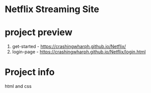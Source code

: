 # Netflix Streaming Site

# project preview 

1) get-started -  https://crashingwharph.github.io/Netflix/
2) login-page -  https://crashingwharph.github.io/Netflix/login.html

# Project info 
html and css 
